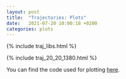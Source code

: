 ```yaml
---
layout: post
title:  "Trajectories: Plots"
date:   2021-07-20 10:00:18 +0200
categories: plots
---
```


{% include traj_libs.html %}

{% include traj_20_20_1380.html %}

You can find the code used for plotting [here][plotcode].

[plotcode]: https://github.com/b-fontana/DirectFlow/blob/master/python/trajectory.py
